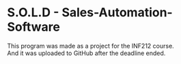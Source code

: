 # S.O.L.D - Sales-Automation-Software
This program was made as a project for the INF212 course.  
And it was uploaded to GitHub after the deadline ended.
